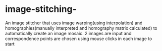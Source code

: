 # image-stitching-
An image stitcher that uses image warping(using interpolation) and homographies(manually interpreted and homography matrix calculated) to automatically create an image mosaic. 2 images are input and correspondence points are chosen using mouse clicks in each image to start
